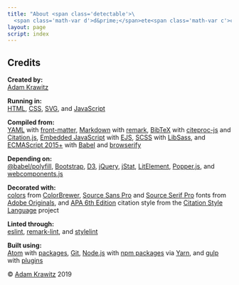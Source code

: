 ```yaml
---
title: "About <span class='detectable'>\
  <span class='math-var d'>d&prime;</span>ete<span class='math-var c'>c</span>table</span>"
layout: page
script: index
---
```


## Credits

**Created by:**  
[Adam Krawitz](https://web.uvic.ca/psyc/krawitz/)

**Running in:**  
[HTML](https://html.spec.whatwg.org/),
[CSS](https://www.w3.org/Style/CSS/),
[SVG](https://www.w3.org/Graphics/SVG/),
and
[JavaScript](https://www.ecma-international.org/publications/standards/Ecma-262.htm)

**Compiled from:**  
[YAML](https://yaml.org/)
with [front-matter](https://github.com/jxson/front-matter),
[Markdown](https://spec.commonmark.org/)
with [remark](https://remark.js.org/),
[BibTeX](http://www.bibtex.org/)
with [citeproc-js](https://citeproc-js.readthedocs.io/)
and [Citation.js](https://citation.js.org/),
[Embedded JavaScript](https://github.com/mde/ejs/blob/master/docs/syntax.md)
with [EJS](https://ejs.co/),
[SCSS](https://sass-lang.com/)
with [LibSass](https://sass-lang.com/libsass),
and
[ECMAScript 2015+](https://babeljs.io/docs/en/learn.html)
with [Babel](https://babeljs.io/)
and [browserify](http://browserify.org/)

**Depending on:**  
[@babel/polyfill](https://babeljs.io/docs/en/babel-polyfill),
[Bootstrap](https://getbootstrap.com/),
[D3](https://d3js.org/),
[jQuery](https://jquery.com/),
[jStat](https://github.com/jstat/jstat),
[LitElement](https://lit-element.polymer-project.org/),
[Popper.js](https://popper.js.org/),
and
[webcomponents.js](https://github.com/WebComponents/webcomponentsjs)

**Decorated with:**  
[colors](http://colorbrewer2.org/#type=qualitative&scheme=Set1&n=9)
from [ColorBrewer](http://colorbrewer2.org/),
[Source Sans Pro](https://github.com/adobe-fonts/source-sans-pro)
and
[Source Serif Pro](https://github.com/adobe-fonts/source-serif-pro) fonts
from [Adobe Originals](https://fonts.adobe.com/foundries/adobe),
and
[APA 6th Edition](https://www.npmjs.com/package/style-apa) citation style
from the [Citation Style Language](https://citationstyles.org/) project

**Linted through:**  
[eslint](https://eslint.org/),
[remark-lint](https://github.com/remarkjs/remark-lint),
and
[stylelint](https://stylelint.io/)

**Built using:**  
[Atom](https://atom.io/)
with [packages](https://atom.io/packages),
[Git](https://git-scm.com/),
[Node.js](https://nodejs.org/)
with [npm packages](https://www.npmjs.com/)
via [Yarn](https://yarnpkg.com/),
and
[gulp](https://gulpjs.com/)
with [plugins](https://gulpjs.com/plugins/)

© [Adam Krawitz](https://web.uvic.ca/psyc/krawitz/) 2019
